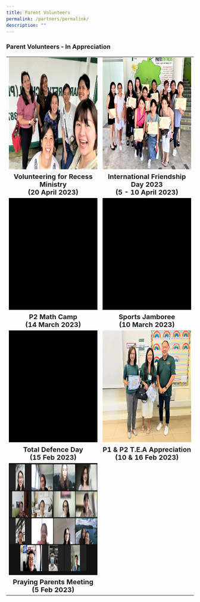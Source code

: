 ```yaml
---
title: Parent Volunteers
permalink: /partners/permalink/
description: ""
---
```

### Parent Volunteers - In Appreciation

<table>
	<tbody>
	<tr>
	<td><img src="/images/Parent%20Volunteers/volunteering%20for%20recess%20ministry%2020%20april%202023.jpg" alt="volunteer recess ministry pv" style="width:400px;height:300px;"></td>
<td><img src="/images/Parent%20Volunteers/international%20friendship%20day%20pv%202023.jpeg" alt="ifd pv" style="width:400px;height:300px;"></td>
</tr>
	<tr width="10 px" height="10 px"><td><center><font size="4"><b>Volunteering for Recess Ministry<br>(20 April 2023) </b></font></center></td> 
		<td><center>
		<font size="4"><b>International Friendship Day 2023 <br>(5 - 10 April 2023)</b></font>
</center></td>
</tr>
<tr>
	<td><img src="/images/Parent%20Volunteers/p2 math camp pv 2023.gif" alt="p2 math camp pv" style="width:400px;height:300px;"></td>
		<td><img src="/images/Parent%20Volunteers/sports jamboree pv 2023.gif" alt="sports jamboree pv" style="width:400px;height:300px;"></td>
</tr>
	<tr align="center" width="10 px" height="10 px">
	<td><center><font size="4"><b>P2 Math Camp <br>(14 March 2023) </b></font></center></td> 
		<td><center><font size="4"><b>Sports Jamboree <br>(10 March 2023)</b></font>
</center></td>
</tr>
		<tr>
	<td><img src="/images/Parent%20Volunteers/tdd pv 2023.gif" alt="tdd pv" style="width:400px;height:300px;"></td>
				<td><img src="/images/Parent%20Volunteers/p1_p2%20tea%20appreciation%20pv%202023.jpeg" alt="p1 p2 tea pv" style="width:400px;height:300px;"></td>
</tr>
<tr align="center" width="10 px" height="10 px"><td><center><font size="4"><b>Total Defence Day <br>(15 Feb 2023) </b></font></center></td> 
			<td><center><font size="4"><b> P1 &amp; P2 T.E.A Appreciation <br>(10 &amp; 16 Feb 2023) </b></font>
</center></td> 
</tr>
						<tr>
	<td><img src="/images/Parent%20Volunteers/praying%20parents%20meeting%205%20feb%202023.jpeg" alt="praying parents meeting pv" style="width:400px;height:300px;"></td>
</tr>
	<tr align="center" width="10 px" height="10 px"><td><center><font size="4"><b>Praying Parents Meeting <br> (5 Feb 2023) </b></font>
</center></td>
</tr>
	</tbody></table>